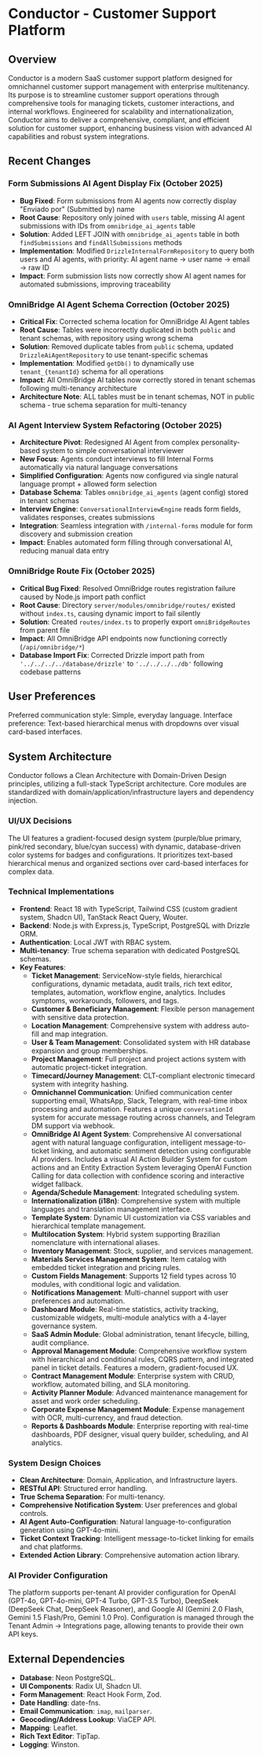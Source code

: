 # Conductor - Customer Support Platform

## Overview
Conductor is a modern SaaS customer support platform designed for omnichannel customer support management with enterprise multitenancy. Its purpose is to streamline customer support operations through comprehensive tools for managing tickets, customer interactions, and internal workflows. Engineered for scalability and internationalization, Conductor aims to deliver a comprehensive, compliant, and efficient solution for customer support, enhancing business vision with advanced AI capabilities and robust system integrations.

## Recent Changes
### Form Submissions AI Agent Display Fix (October 2025)
- **Bug Fixed**: Form submissions from AI agents now correctly display "Enviado por" (Submitted by) name
- **Root Cause**: Repository only joined with `users` table, missing AI agent submissions with IDs from `omnibridge_ai_agents` table
- **Solution**: Added LEFT JOIN with `omnibridge_ai_agents` table in both `findSubmissions` and `findAllSubmissions` methods
- **Implementation**: Modified `DrizzleInternalFormRepository` to query both users and AI agents, with priority: AI agent name → user name → email → raw ID
- **Impact**: Form submission lists now correctly show AI agent names for automated submissions, improving traceability

### OmniBridge AI Agent Schema Correction (October 2025)
- **Critical Fix**: Corrected schema location for OmniBridge AI Agent tables
- **Root Cause**: Tables were incorrectly duplicated in both `public` and tenant schemas, with repository using wrong schema
- **Solution**: Removed duplicate tables from `public` schema, updated `DrizzleAiAgentRepository` to use tenant-specific schemas
- **Implementation**: Modified `getDb()` to dynamically use `tenant_{tenantId}` schema for all operations
- **Impact**: All OmniBridge AI tables now correctly stored in tenant schemas following multi-tenancy architecture
- **Architecture Note**: ALL tables must be in tenant schemas, NOT in public schema - true schema separation for multi-tenancy

### AI Agent Interview System Refactoring (October 2025)
- **Architecture Pivot**: Redesigned AI Agent from complex personality-based system to simple conversational interviewer
- **New Focus**: Agents conduct interviews to fill Internal Forms automatically via natural language conversations
- **Simplified Configuration**: Agents now configured via single natural language prompt + allowed form selection
- **Database Schema**: Tables `omnibridge_ai_agents` (agent config) stored in tenant schemas
- **Interview Engine**: `ConversationalInterviewEngine` reads form fields, validates responses, creates submissions
- **Integration**: Seamless integration with `/internal-forms` module for form discovery and submission creation
- **Impact**: Enables automated form filling through conversational AI, reducing manual data entry

### OmniBridge Route Fix (October 2025)
- **Critical Bug Fixed**: Resolved OmniBridge routes registration failure caused by Node.js import path conflict
- **Root Cause**: Directory `server/modules/omnibridge/routes/` existed without `index.ts`, causing dynamic import to fail silently
- **Solution**: Created `routes/index.ts` to properly export `omniBridgeRoutes` from parent file
- **Impact**: All OmniBridge API endpoints now functioning correctly (`/api/omnibridge/*`)
- **Database Import Fix**: Corrected Drizzle import path from `'../../../../database/drizzle'` to `'../../../../db'` following codebase patterns

## User Preferences
Preferred communication style: Simple, everyday language.
Interface preference: Text-based hierarchical menus with dropdowns over visual card-based interfaces.

## System Architecture
Conductor follows a Clean Architecture with Domain-Driven Design principles, utilizing a full-stack TypeScript architecture. Core modules are standardized with domain/application/infrastructure layers and dependency injection.

### UI/UX Decisions
The UI features a gradient-focused design system (purple/blue primary, pink/red secondary, blue/cyan success) with dynamic, database-driven color systems for badges and configurations. It prioritizes text-based hierarchical menus and organized sections over card-based interfaces for complex data.

### Technical Implementations
- **Frontend**: React 18 with TypeScript, Tailwind CSS (custom gradient system, Shadcn UI), TanStack React Query, Wouter.
- **Backend**: Node.js with Express.js, TypeScript, PostgreSQL with Drizzle ORM.
- **Authentication**: Local JWT with RBAC system.
- **Multi-tenancy**: True schema separation with dedicated PostgreSQL schemas.
- **Key Features**:
    - **Ticket Management**: ServiceNow-style fields, hierarchical configurations, dynamic metadata, audit trails, rich text editor, templates, automation, workflow engine, analytics. Includes symptoms, workarounds, followers, and tags.
    - **Customer & Beneficiary Management**: Flexible person management with sensitive data protection.
    - **Location Management**: Comprehensive system with address auto-fill and map integration.
    - **User & Team Management**: Consolidated system with HR database expansion and group memberships.
    - **Project Management**: Full project and project actions system with automatic project-ticket integration.
    - **Timecard/Journey Management**: CLT-compliant electronic timecard system with integrity hashing.
    - **Omnichannel Communication**: Unified communication center supporting email, WhatsApp, Slack, Telegram, with real-time inbox processing and automation. Features a unique `conversationId` system for accurate message routing across channels, and Telegram DM support via webhook.
    - **OmniBridge AI Agent System**: Comprehensive AI conversational agent with natural language configuration, intelligent message-to-ticket linking, and automatic sentiment detection using configurable AI providers. Includes a visual AI Action Builder System for custom actions and an Entity Extraction System leveraging OpenAI Function Calling for data collection with confidence scoring and interactive widget fallback.
    - **Agenda/Schedule Management**: Integrated scheduling system.
    - **Internationalization (i18n)**: Comprehensive system with multiple languages and translation management interface.
    - **Template System**: Dynamic UI customization via CSS variables and hierarchical template management.
    - **Multilocation System**: Hybrid system supporting Brazilian nomenclature with international aliases.
    - **Inventory Management**: Stock, supplier, and services management.
    - **Materials Services Management System**: Item catalog with embedded ticket integration and pricing rules.
    - **Custom Fields Management**: Supports 12 field types across 10 modules, with conditional logic and validation.
    - **Notifications Management**: Multi-channel support with user preferences and automation.
    - **Dashboard Module**: Real-time statistics, activity tracking, customizable widgets, multi-module analytics with a 4-layer governance system.
    - **SaaS Admin Module**: Global administration, tenant lifecycle, billing, audit compliance.
    - **Approval Management Module**: Comprehensive workflow system with hierarchical and conditional rules, CQRS pattern, and integrated panel in ticket details. Features a modern, gradient-focused UX.
    - **Contract Management Module**: Enterprise system with CRUD, workflow, automated billing, and SLA monitoring.
    - **Activity Planner Module**: Advanced maintenance management for asset and work order scheduling.
    - **Corporate Expense Management Module**: Expense management with OCR, multi-currency, and fraud detection.
    - **Reports & Dashboards Module**: Enterprise reporting with real-time dashboards, PDF designer, visual query builder, scheduling, and AI analytics.

### System Design Choices
- **Clean Architecture**: Domain, Application, and Infrastructure layers.
- **RESTful API**: Structured error handling.
- **True Schema Separation**: For multi-tenancy.
- **Comprehensive Notification System**: User preferences and global controls.
- **AI Agent Auto-Configuration**: Natural language-to-configuration generation using GPT-4o-mini.
- **Ticket Context Tracking**: Intelligent message-to-ticket linking for emails and chat platforms.
- **Extended Action Library**: Comprehensive automation action library.

### AI Provider Configuration
The platform supports per-tenant AI provider configuration for OpenAI (GPT-4o, GPT-4o-mini, GPT-4 Turbo, GPT-3.5 Turbo), DeepSeek (DeepSeek Chat, DeepSeek Reasoner), and Google AI (Gemini 2.0 Flash, Gemini 1.5 Flash/Pro, Gemini 1.0 Pro). Configuration is managed through the Tenant Admin → Integrations page, allowing tenants to provide their own API keys.

## External Dependencies
- **Database**: Neon PostgreSQL.
- **UI Components**: Radix UI, Shadcn UI.
- **Form Management**: React Hook Form, Zod.
- **Date Handling**: date-fns.
- **Email Communication**: `imap`, `mailparser`.
- **Geocoding/Address Lookup**: ViaCEP API.
- **Mapping**: Leaflet.
- **Rich Text Editor**: TipTap.
- **Logging**: Winston.